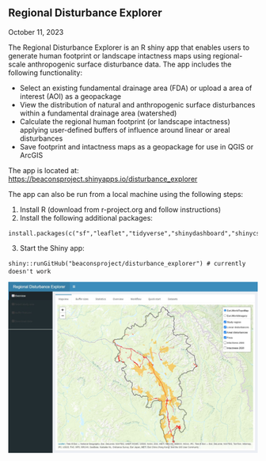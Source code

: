 ## Regional Disturbance Explorer

October 11, 2023

The Regional Disturbance Explorer is an R shiny app that enables users to generate human footprint or landscape intactness maps using regional-scale anthropogenic surface disturbance data. The app includes the following functionality:

  - Select an existing fundamental drainage area (FDA) or upload a area of interest (AOI) as a geopackage
  - View the distribution of natural and anthropogenic surface disturbances within a fundamental drainage area (watershed)
  - Calculate the regional human footprint (or landscape intactness) applying user-defined buffers of influence around linear or areal disturbances
  - Save footprint and intactness maps as a geopackage for use in QGIS or ArcGIS

The app is located at: https://beaconsproject.shinyapps.io/disturbance_explorer 

The app can also be run from a local machine using the following steps:

  1. Install R (download from r-project.org and follow instructions)
  2. Install the following additional packages:

    install.packages(c("sf","leaflet","tidyverse","shinydashboard","shinycssloaders","shinyMatrix"))

  3. Start the Shiny app:

    shiny::runGitHub("beaconsproject/disturbance_explorer") # currently doesn't work


![app](docs/pics/app.jpg)
